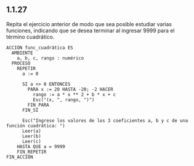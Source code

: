 ## 1.1.27
Repita el ejercicio anterior de modo que sea posible estudiar varias funciones, indicando que se desea terminar al ingresar 9999 para el término cuadrático.

```
ACCIÓN func_cuadrática ES
  AMBIENTE
    a, b, c, rango : numérico
  PROCESO
    REPETIR
      a := 0

      SI a <> 0 ENTONCES
        PARA x := 20 HASTA -20; -2 HACER
          rango := a * x ** 2 + b * x + c
          Esc("(x, ", rango, ")")
        FIN_PARA
      FIN_SI

      Esc("Ingrese los valores de los 3 coeficientes a, b y c de una función cuadrática: ")
      Leer(a)
      Leer(b)
      Leer(c)
    HASTA QUE a = 9999
    FIN_REPETIR
FIN_ACCIÓN
```
